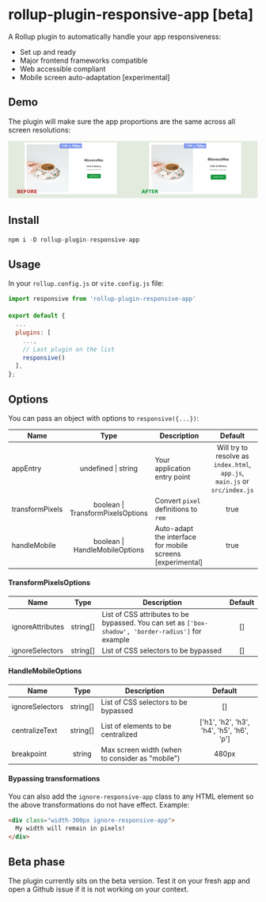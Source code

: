 # rollup-plugin-responsive-app [beta]
A Rollup plugin to automatically handle your app responsiveness:

* Set up and ready
* Major frontend frameworks compatible
* Web accessible compliant
* Mobile screen auto-adaptation [experimental]

## Demo
The plugin will make sure the app proportions are the same across all screen resolutions:

![Responsive app demo](demo.gif)

## Install

```javascript
npm i -D rollup-plugin-responsive-app
```

## Usage

In your `rollup.config.js` or `vite.config.js` file:

```javascript
import responsive from 'rollup-plugin-responsive-app'

export default {
  ...
  plugins: [
    ...,
    // Last plugin on the list
    responsive()
  ],
};
```

## Options

You can pass an object with options to `responsive({...})`:

| Name  | Type | Description | Default | 
| ------------- |:-------------:| ------------- |:-------------:|
| appEntry  | undefined \| string | Your application entry point | Will try to resolve as `index.html`, `app.js`, `main.js` or `src/index.js` | 
| transformPixels  | boolean \| TransformPixelsOptions | Convert `pixel` definitions to `rem` | true | 
| handleMobile  | boolean \| HandleMobileOptions | Auto-adapt the interface for mobile screens [experimental] | true |

#### TransformPixelsOptions

| Name  | Type | Description | Default | 
| ------------- |:-------------:| ------------- |:-------------:|
| ignoreAttributes  | string[] | List of CSS attributes to be bypassed. You can set as `['box-shadow', 'border-radius']` for example | [] | 
| ignoreSelectors  | string[] | List of CSS selectors to be bypassed| [] | 

#### HandleMobileOptions

| Name  | Type | Description | Default | 
| ------------- |:-------------:| ------------- |:-------------:|
| ignoreSelectors  | string[] | List of CSS selectors to be bypassed| [] | 
| centralizeText | string[] | List of elements to be centralized | ['h1', 'h2', 'h3', 'h4', 'h5', 'h6', 'p'] |
| breakpoint | string | Max screen width (when to consider as "mobile") | 480px


#### Bypassing transformations

You can also add the `ignore-responsive-app` class to any HTML element so the above transformations do not have effect. Example:

```HTML
<div class="width-300px ignore-responsive-app">
  My width will remain in pixels!
</div>
```

## Beta phase

The plugin currently sits on the beta version. Test it on your fresh app and open a Github issue if it is not working on your context.